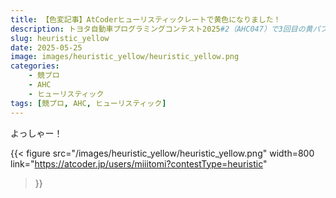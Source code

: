 ```yaml
---
title: 【色変記事】AtCoderヒューリスティックレートで黄色になりました！
description: トヨタ自動車プログラミングコンテスト2025#2（AHC047）で3回目の黄パフォを取って黄コーダーになりました。
slug: heuristic_yellow
date: 2025-05-25
image: images/heuristic_yellow/heuristic_yellow.png
categories:
    - 競プロ
    - AHC
    - ヒューリスティック
tags: [競プロ, AHC, ヒューリスティック]
---
```


よっしゃー！

{{< figure
    src="/images/heuristic_yellow/heuristic_yellow.png"
    width=800
    link="https://atcoder.jp/users/miiitomi?contestType=heuristic"
>}}
